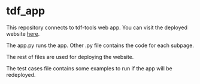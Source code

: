 # tdf_app
This repository connects to tdf-tools web app. 
You can visit the deployed website [here](https://tdf-tools.herokuapp.com/).

The app.py runs the app. Other .py file contains the code for each subpage.

The rest of files are used for deploying the website.

The test cases file contains some examples to run if the app will be redeployed. 